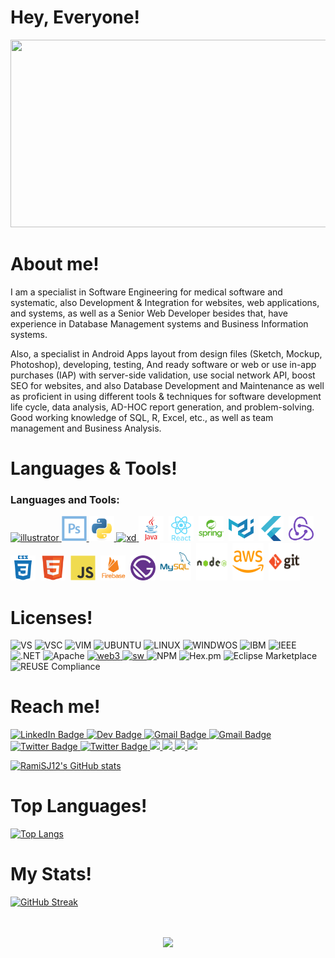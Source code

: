 
<h1>Hey, Everyone!</h1>

<p1>

<div id="header" align="center">
 
 
<div align="center">
  <img src="https://media.giphy.com/media/dWesBcTLavkZuG35MI/giphy.gif" width="600" height="300"/>
</div>
  </div>
 
 
 
  <h1>About me!</h1>
  <p1>
 


I am a specialist in Software Engineering for medical software and systematic, also Development & Integration for websites, web applications, and systems, as well as a Senior Web Developer besides that, have experience in Database Management systems and Business Information systems.

Also, a specialist in Android Apps layout from design files (Sketch, Mockup, Photoshop), developing, testing, And ready software or web or use in-app purchases (IAP) with server-side validation, use social network API, boost SEO for websites, and also Database Development and Maintenance as well as proficient in using different tools & techniques for software development life cycle, data analysis, AD-HOC report generation, and problem-solving. Good working knowledge of SQL, R, Excel, etc., as well as team management and Business Analysis.
 
<h1>Languages & Tools!</h1>
   <h3 align="left">Languages and Tools:</h3>
  </p>

  <div>
   <a href="https://www.adobe.com/in/products/illustrator.html" target="_blank" rel="noreferrer"> <img src="https://www.vectorlogo.zone/logos/adobe_illustrator/adobe_illustrator-icon.svg" alt="illustrator" width="40" height="40"/> 
   </a>  </a>  </a> <a href="https://www.photoshop.com/en" target="_blank" rel="noreferrer"> <img src="https://raw.githubusercontent.com/devicons/devicon/master/icons/photoshop/photoshop-line.svg" alt="photoshop" width="40" height="40"/> </a> <a href="https://www.python.org" target="_blank" rel="noreferrer"> <img src="https://raw.githubusercontent.com/devicons/devicon/master/icons/python/python-original.svg" alt="python" width="40" height="40"/> </a>  <a href="https://www.adobe.com/products/xd.html" target="_blank" rel="noreferrer"> <img src="https://cdn.worldvectorlogo.com/logos/adobe-xd.svg" alt="xd" width="40" height="40"/> </a>
  <img src="https://github.com/devicons/devicon/blob/master/icons/java/java-original-wordmark.svg" title="Java" alt="Java" width="40" height="40"/>&nbsp;
  <img src="https://github.com/devicons/devicon/blob/master/icons/react/react-original-wordmark.svg" title="React" alt="React" width="40" height="40"/>&nbsp;
  <img src="https://github.com/devicons/devicon/blob/master/icons/spring/spring-original-wordmark.svg" title="Spring" alt="Spring" width="40" height="40"/>&nbsp;
  <img src="https://github.com/devicons/devicon/blob/master/icons/materialui/materialui-original.svg" title="Material UI" alt="Material UI" width="40" height="40"/>&nbsp;
  <img src="https://github.com/devicons/devicon/blob/master/icons/flutter/flutter-original.svg" title="Flutter" alt="Flutter" width="40" height="40"/>&nbsp;
  <img src="https://github.com/devicons/devicon/blob/master/icons/redux/redux-original.svg" title="Redux" alt="Redux " width="40" height="40"/>&nbsp;
  <img src="https://github.com/devicons/devicon/blob/master/icons/css3/css3-plain-wordmark.svg"  title="CSS3" alt="CSS" width="40" height="40"/>&nbsp;
  <img src="https://github.com/devicons/devicon/blob/master/icons/html5/html5-original.svg" title="HTML5" alt="HTML" width="40" height="40"/>&nbsp;
  <img src="https://github.com/devicons/devicon/blob/master/icons/javascript/javascript-original.svg" title="JavaScript" alt="JavaScript" width="40" height="40"/>&nbsp;
  <img src="https://github.com/devicons/devicon/blob/master/icons/firebase/firebase-plain-wordmark.svg" title="Firebase" alt="Firebase" width="40" height="40"/>&nbsp;
  <img src="https://github.com/devicons/devicon/blob/master/icons/gatsby/gatsby-original.svg" title="Gatsby"  alt="Gatsby" width="40" height="40"/>&nbsp;
  <img src="https://github.com/devicons/devicon/blob/master/icons/mysql/mysql-original-wordmark.svg" title="MySQL"  alt="MySQL" width="50" height="60"/>&nbsp;
  <img src="https://github.com/devicons/devicon/blob/master/icons/nodejs/nodejs-original-wordmark.svg" title="NodeJS" alt="NodeJS" width="50" height="60"/>&nbsp;
  <img src="https://github.com/devicons/devicon/blob/master/icons/amazonwebservices/amazonwebservices-plain-wordmark.svg" title="AWS" alt="AWS" width="50" height="60"/>&nbsp;
  <img src="https://github.com/devicons/devicon/blob/master/icons/git/git-original-wordmark.svg" title="Git" **alt="Git" width="50" height="60"/>
</div>

  <h1>Licenses!</h1>
 <div>
 <img alt="VS" src="https://camo.githubusercontent.com/fd60f44029161b7287b32f4986ef98f1caa6705355d8df6d14db7de0b50a89ba/68747470733a2f2f696d672e736869656c64732e696f2f7374617469632f76313f7374796c653d666f722d7468652d6261646765266d6573736167653d56697375616c2b53747564696f26636f6c6f723d354332443931266c6f676f3d56697375616c2b53747564696f266c6f676f436f6c6f723d464646464646266c6162656c3d?style=plastic">
<img alt="VSC" src="https://camo.githubusercontent.com/333efdf3d52583cf7c536e5364439a833bb89c25afffbb42550c2bf0ce260827/68747470733a2f2f696d672e736869656c64732e696f2f7374617469632f76313f7374796c653d666f722d7468652d6261646765266d6573736167653d56697375616c2b53747564696f2b436f646526636f6c6f723d303037414343266c6f676f3d56697375616c2b53747564696f2b436f6465266c6f676f436f6c6f723d464646464646266c6162656c3d">
<img alt="VIM" src="https://camo.githubusercontent.com/72753bb7856746c718bbe096723d886f71f2078fbe3e86eaa70d9733a0a4204e/68747470733a2f2f696d672e736869656c64732e696f2f7374617469632f76313f7374796c653d666f722d7468652d6261646765266d6573736167653d56696d26636f6c6f723d303139373333266c6f676f3d56696d266c6f676f436f6c6f723d464646464646266c6162656c3d">
<img alt="UBUNTU" src="https://camo.githubusercontent.com/1814dfdb62c9a3366a9946083ac0f3ed32aad98e665b287769332252d945f2f1/68747470733a2f2f696d672e736869656c64732e696f2f7374617469632f76313f7374796c653d666f722d7468652d6261646765266d6573736167653d5562756e747526636f6c6f723d453935343230266c6f676f3d5562756e7475266c6f676f436f6c6f723d464646464646266c6162656c3d">
<img alt="LINUX" src="https://camo.githubusercontent.com/137ec190ec7cf120cd4184f04474d452f6d475575dfc7fdf79fc1ed51022857c/68747470733a2f2f696d672e736869656c64732e696f2f7374617469632f76313f7374796c653d666f722d7468652d6261646765266d6573736167653d4c696e757826636f6c6f723d323232323232266c6f676f3d4c696e7578266c6f676f436f6c6f723d464343363234266c6162656c3d">
<img alt="WINDWOS" src="https://camo.githubusercontent.com/822807a1e77754e8f7eda38b7ca7af442d261b38e332d4ce5b3154526221c379/68747470733a2f2f696d672e736869656c64732e696f2f7374617469632f76313f7374796c653d666f722d7468652d6261646765266d6573736167653d57696e646f777326636f6c6f723d303037384436266c6f676f3d57696e646f7773266c6f676f436f6c6f723d464646464646266c6162656c3d">
<img alt="IBM" src="https://camo.githubusercontent.com/78c52198e5a4e177db0d305f78419dbdad83cec004e761333cf32c8dee4113b0/68747470733a2f2f696d672e736869656c64732e696f2f7374617469632f76313f7374796c653d666f722d7468652d6261646765266d6573736167653d49424d26636f6c6f723d303532464144266c6f676f3d49424d266c6f676f436f6c6f723d464646464646266c6162656c3d">
<img alt="IEEE" src="https://camo.githubusercontent.com/9505a1887908dd93299cbeedd06bb8bf706b2e5fc69e682bee1375b235ba4009/68747470733a2f2f696d672e736869656c64732e696f2f7374617469632f76313f7374796c653d666f722d7468652d6261646765266d6573736167653d4945454526636f6c6f723d303036323942266c6f676f3d49454545266c6f676f436f6c6f723d464646464646266c6162656c3d">
<img alt=".NET" src="https://camo.githubusercontent.com/ff765790707ecba41b57071db549f75fbf0eeffa5ac6996ff077083863b8bea4/68747470733a2f2f696d672e736869656c64732e696f2f7374617469632f76313f7374796c653d666f722d7468652d6261646765266d6573736167653d2e4e455426636f6c6f723d353132424434266c6f676f3d2e4e4554266c6f676f436f6c6f723d464646464646266c6162656c3d">
<img alt="Apache" src="https://camo.githubusercontent.com/da40416d43937d38524a9299f8c959f5f5b311bd66abc35df5599e0c0c1e4cbb/68747470733a2f2f696d672e736869656c64732e696f2f7374617469632f76313f7374796c653d666f722d7468652d6261646765266d6573736167653d4170616368652b4e65744265616e732b49444526636f6c6f723d314236414336266c6f676f3d4170616368652b4e65744265616e732b494445266c6f676f436f6c6f723d464646464646266c6162656c3d?style=plastic">

<a href="https://www.w3.org/">
 <img alt="web3" src="https://camo.githubusercontent.com/dac019950eef8d01273165bad0311438bbb0d69f649715ac7720860399db50a4/68747470733a2f2f696d672e736869656c64732e696f2f7374617469632f76313f7374796c653d666f722d7468652d6261646765266d6573736167653d576562332e6a7326636f6c6f723d463136383232266c6f676f3d576562332e6a73266c6f676f436f6c6f723d464646464646266c6162656c3d">
  </a>
<a href="https://www.w3.org/">
 <img alt="sw" src="https://camo.githubusercontent.com/1ec56b8dc16d0ba478b41e36070c8f76e7fc5910eb9fbd73fe49ca69453040c1/68747470733a2f2f696d672e736869656c64732e696f2f7374617469632f76313f7374796c653d666f722d7468652d6261646765266d6573736167653d53656d616e7469632b57656226636f6c6f723d303035413943266c6f676f3d53656d616e7469632b576562266c6f676f436f6c6f723d464646464646266c6162656c3d?style=plastic">
 </a>
 
 <img alt="NPM" src="https://img.shields.io/npm/l/express?style=plastic">
  <img alt="Hex.pm" src="https://img.shields.io/hexpm/l/plug?style=plastic">
  <img alt="Eclipse Marketplace" src="https://img.shields.io/eclipse-marketplace/l/notepad4e?style=plastic">
 <img alt="REUSE Compliance" src="https://img.shields.io/reuse/compliance/github.com/fsfe/reuse-tool?style=plastic">
 </div>
 
 
 
 <h1>Reach me!</h1>
  <div id="badges">
  
  

  <a href="https://www.linkedin.com/in/ramisalim/L">
    <img src="https://img.shields.io/badge/LinkedIn-blue?style=for-the-badge&logo=linkedin&logoColor=white" alt="LinkedIn Badge"/>
  </a>
  <a href="https://dev.to/ramisj12">
    <img src="https://img.shields.io/badge/dev.to-0A0A0A?style=for-the-badge&logo=dev.to&logoColor=white" alt="Dev Badge"/>
  </a>
   
   <a href="https://gmai.com">
    <img src="https://img.shields.io/badge/Gmail-D14836?style=for-the-badge&logo=gmail&logoColor=white" alt="Gmail Badge"/>
   </a>
   
   <a href="https://www.ramisj.dev">
    <img src="https://camo.githubusercontent.com/31f2bcaa36c4caad8ee0a0e0f10933f5b8da627a67dd1cb7c7aeb6a2086d0bec/68747470733a2f2f696d672e736869656c64732e696f2f7374617469632f76313f7374796c653d666f722d7468652d6261646765266d6573736167653d41626f75742e6d6526636f6c6f723d303041393846266c6f676f3d41626f75742e6d65266c6f676f436f6c6f723d464646464646266c6162656c3d?style=for-the-badge&logo=gmail&logoColor=white" alt="Gmail Badge"/>
   </a>
   
   <a href="https://medium.com/@ramisj612">
    <img src="https://camo.githubusercontent.com/56d9a0521f29095fe46207f9d77cfc132a3e4912a9c79431c35d2506f86f4e37/68747470733a2f2f696d672e736869656c64732e696f2f7374617469632f76313f7374796c653d666f722d7468652d6261646765266d6573736167653d4d656469756d26636f6c6f723d303030303030266c6f676f3d4d656469756d266c6f676f436f6c6f723d464646464646266c6162656c3d?style=for-the-badge&logo=twitter&logoColor=white" alt="Twitter Badge"/>
    
  </a>
   
   <a href="https://www.patreon.com/RamiSJ">
    <img src="https://camo.githubusercontent.com/a5b80fe15870cf4824352fcf310a172765032dc45d61e7486384357b06841219/68747470733a2f2f696d672e736869656c64732e696f2f7374617469632f76313f7374796c653d666f722d7468652d6261646765266d6573736167653d50617472656f6e26636f6c6f723d464634323444266c6f676f3d50617472656f6e266c6f676f436f6c6f723d464646464646266c6162656c3d?style=for-the-badge&logo=twitter&logoColor=white" alt="Twitter Badge"/>
    
  </a>
   
   <a href="https://www.hackerrank.com/ramivtb06">
    <img src="https://camo.githubusercontent.com/a922290ca0cc49837627be7d83dee7cbafb2328b5f38efdc62f9ba3858a1eede/68747470733a2f2f696d672e736869656c64732e696f2f7374617469632f76313f7374796c653d666f722d7468652d6261646765266d6573736167653d4861636b657252616e6b26636f6c6f723d323232323232266c6f676f3d4861636b657252616e6b266c6f676f436f6c6f723d303045413634266c6162656c3d"/>
   </a>
 
<a href="https://www.upwork.com/freelancers/~015be7b42911cc8278">
    <img src="https://camo.githubusercontent.com/77dc2a02a8445d3f9dce0ca10f5df9b34a012e17e2463199caeeb5e0083f6e45/68747470733a2f2f696d672e736869656c64732e696f2f7374617469632f76313f7374796c653d666f722d7468652d6261646765266d6573736167653d5570776f726b26636f6c6f723d323232323232266c6f676f3d5570776f726b266c6f676f436f6c6f723d364644413434266c6162656c3d"/>
   </a>
   
   <a href="https://wordpress.com/">
    <img src="https://camo.githubusercontent.com/2943f0d0ea94547e106bc8d4f6208186d826c30ce4526b1d617b3ba5482ec38f/68747470733a2f2f696d672e736869656c64732e696f2f7374617469632f76313f7374796c653d666f722d7468652d6261646765266d6573736167653d576f7264507265737326636f6c6f723d323137353942266c6f676f3d576f72645072657373266c6f676f436f6c6f723d464646464646266c6162656c3d"/>
   </a>
   <a href="https://www.udemy.com">
    <img src="https://camo.githubusercontent.com/57dff70b30c9efa40f49263e612184eb2b5e17c838382d6bdf7a68a651a59c72/68747470733a2f2f696d672e736869656c64732e696f2f7374617469632f76313f7374796c653d666f722d7468652d6261646765266d6573736167653d5564656d7926636f6c6f723d413433354630266c6f676f3d5564656d79266c6f676f436f6c6f723d464646464646266c6162656c3d"/>
   </a>
   
</div>
<div>
 
[![RamiSJ12's GitHub stats](https://github-readme-stats.vercel.app/api?username=RamiSJ12)](https://github.com/RamiSJ12/github-readme-stats)

 </div>
 <div>
  
  <h1>Top Languages!</h1>
  <p1>

  [![Top Langs](https://github-readme-stats.vercel.app/api/top-langs/?username=ramisj12&layout=compact&theme=vision-friendly-dark)](https://github.com/ramisj122/github-readme-stats)
   
   
   </div>
   
   
   <div>
    <h1> My Stats!</h1>
    <p1>
     
[![GitHub Streak](http://github-readme-streak-stats.herokuapp.com?user=ramisj12&theme=dark&background=000000)](https://git.io/streak-stats)


   
</div>
 </p1>
 </p1>
 </br>


 
 
 <br>

<div align="center"> 
  <img src="https://profile-counter.glitch.me/ramisj12/count.svg" />
 </div> </br>
 
<!---
RamiSJ12/RamiSJ12 is a ✨ special ✨ repository because its `README.md` (this file) appears on your GitHub profile.
You can click the Preview link to take a look at your changes.
--->



